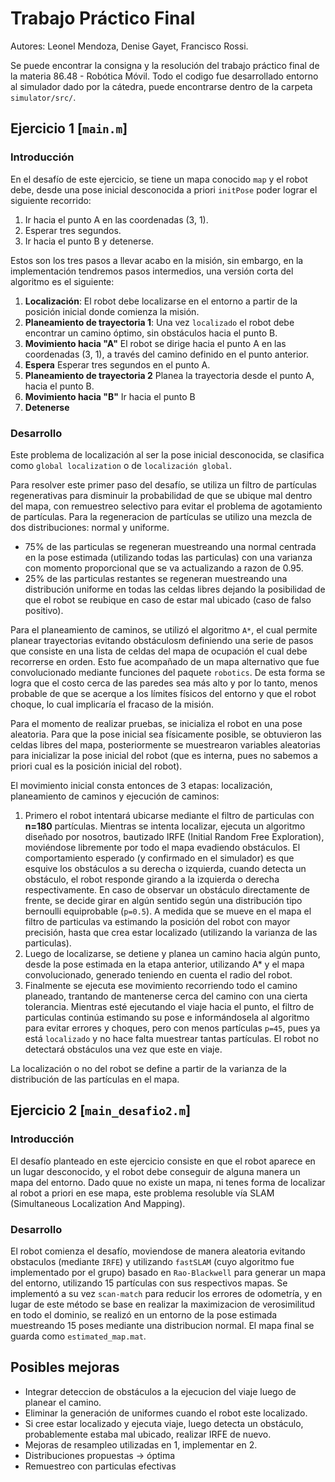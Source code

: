 # Trabajo Práctico Final

Autores: Leonel Mendoza, Denise Gayet, Francisco Rossi.

Se puede encontrar la consigna y la resolución del trabajo práctico final de la materia 86.48 - Robótica Móvil. Todo el codigo fue desarrollado entorno al simulador dado por la cátedra, puede encontrarse dentro de la carpeta `simulator/src/`.

## Ejercicio 1 [`main.m`]

### Introducción
En el desafío de este ejercicio, se tiene un mapa conocido `map` y el robot debe, desde una pose inicial desconocida a priori `initPose` poder lograr el siguiente recorrido:

1. Ir hacia el punto A en las coordenadas (3, 1).
2. Esperar tres segundos.
3. Ir hacia el punto B y detenerse.

Estos son los tres pasos a llevar acabo en la misión, sin embargo, en la implementación tendremos pasos intermedios, una versión corta del algoritmo es el siguiente:

1. **Localización**: El robot debe localizarse en el entorno a partir de la posición inicial donde comienza la misión.
2. **Planeamiento de trayectoria 1**: Una vez `localizado` el robot debe encontrar un camino óptimo, sin obstáculos hacia el punto B.
3. **Movimiento hacia "A"** El robot se dirige hacia el punto A en las coordenadas (3, 1), a través del camino definido en el punto anterior.
4. **Espera** Esperar tres segundos en el punto A.
5. **Planeamiento de trayectoria 2**  Planea la trayectoria desde el punto A, hacia el punto B.
6. **Movimiento hacia "B"** Ir hacia el punto B
7. **Detenerse**

### Desarrollo

Este problema de localización al ser la pose inicial desconocida, se clasifica como `global localization` o de `localización global`.

Para resolver este primer paso del desafío, se utiliza un filtro de partículas regenerativas para disminuir la probabilidad de que se ubique mal dentro del mapa, con remuestreo selectivo para evitar el problema de agotamiento de partículas. Para la regeneracion de partículas se utilizo una mezcla de dos distribuciones: normal y uniforme.

- 75% de las particulas se regeneran muestreando una normal centrada en la pose estimada (utilizando todas las particulas) con una varianza con momento proporcional que se va actualizando a razon de 0.95.
- 25% de las particulas restantes se regeneran muestreando una distribución uniforme en todas las celdas libres dejando la posibilidad de que el robot se reubique en caso de estar mal ubicado (caso de falso positivo).

Para el planeamiento de caminos, se utilizó el algoritmo `A*`, el cual permite planear trayectorias evitando obstáculosm definiendo una serie de pasos que consiste en una lista de celdas del mapa de ocupación el cual debe recorrerse en orden. Esto fue acompañado de un mapa alternativo que fue convolucionado mediante funciones del paquete `robotics`. De esta forma se logra que el costo cerca de las paredes sea más alto y por lo tanto, menos probable de que se acerque a los límites físicos del entorno y que el robot choque, lo cual implicaría el fracaso de la misión.

Para el momento de realizar pruebas, se inicializa el robot en una pose aleatoria.
Para que la pose inicial sea físicamente posible, se obtuvieron las celdas libres del mapa, posteriormente se muestrearon variables aleatorias para inicializar la pose inicial del robot (que es interna, pues no sabemos a priori cual es la posición inicial del robot).

El movimiento inicial consta entonces de 3 etapas: localización, planeamiento de caminos y ejecución de caminos:

1. Primero el robot intentará ubicarse mediante el filtro de particulas con **n=180** partículas. Mientras se intenta localizar, ejecuta un algoritmo diseñado por nosotros, bautizado IRFE (Initial Random Free Exploration), moviéndose libremente por todo el mapa evadiendo obstáculos. El comportamiento esperado (y confirmado en el simulador) es que esquive los obstáculos a su derecha o izquierda, cuando detecta un obstáculo, el robot responde girando a la izquierda o derecha respectivamente. En caso de observar un obstáculo directamente de frente, se decide girar en algún sentido según una distribución tipo bernoulli equiprobable (`p=0.5`). A medida que se mueve en el mapa el filtro de particulas va estimando la posición del robot con mayor precisión, hasta que crea estar localizado (utilizando la varianza de las particulas).
2. Luego de localizarse, se detiene y planea un camino hacia algún punto, desde la pose estimada en la etapa anterior, utilizando A* y el mapa convolucionado, generado teniendo en cuenta el radio del robot.
3. Finalmente se ejecuta ese movimiento recorriendo todo el camino planeado, trantando de mantenerse cerca del camino con una cierta tolerancia. Mientras esté ejecutando el viaje hacia el punto, el filtro de particulas continúa estimando su pose e informándosela al algoritmo para evitar errores y choques, pero con menos partículas `p=45`, pues ya está `localizado` y no hace falta muestrear tantas partículas. El robot no detectará obstáculos una vez que este en viaje.

La localización o no del robot se define a partir de la varianza de la distribución de las partículas en el mapa.

## Ejercicio 2 [`main_desafio2.m`]

### Introducción

El desafío planteado en este ejercicio consiste en que el robot aparece en un lugar desconocido, y el robot debe conseguir de alguna manera un mapa del entorno. Dado quue no existe un mapa, ni tenes forma de localizar al robot a priori en ese mapa, este problema resoluble vía SLAM (Simultaneous Localization And Mapping).

### Desarrollo

El robot comienza el desafío, moviendose de manera aleatoria evitando obstaculos (mediante `IRFE`) y  utilizando `fastSLAM` (cuyo algoritmo fue implementado por el grupo) basado en `Rao-Blackwell` para generar un mapa del entorno, utilizando 15 partículas con sus respectivos mapas. Se implementó a su vez `scan-match` para reducir los errores de odometría, y en lugar de este método se base en realizar la maximizacion de verosimilitud en todo el dominio, se realizó en un entorno de la pose estimada muestreando 15 poses mediante una distribucion normal. El mapa final se guarda como `estimated_map.mat`.

## Posibles mejoras

- Integrar deteccion de obstáculos a la ejecucion del viaje luego de planear el camino.
- Eliminar la generación de uniformes cuando el robot este localizado.
- Si cree estar localizado y ejecuta viaje, luego detecta un obstáculo, probablemente estaba mal ubicado, realizar IRFE de nuevo.
- Mejoras de resampleo utilizadas en 1, implementar en 2.
- Distribuciones propuestas -> óptima
- Remuestreo con particulas efectivas
